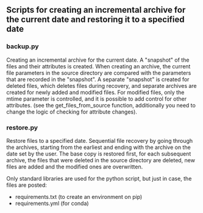 ## Scripts for creating an incremental archive for the current date and restoring it to a specified date

### backup.py
Creating an incremental archive for the current date.
A "snapshot" of the files and their attributes is created. When creating an archive, the current
file parameters in the source directory are compared with the parameters that are recorded in the "snapshot".
A separate "snapshot" is created for deleted files, which deletes files during recovery,
and separate archives are created for newly added and modified files.
For modified files, only the mtime parameter is controlled, and it is possible to add control for other attributes.
(see the get_files_from_source function, additionally you need to change the logic of checking for attribute changes).

### restore.py
Restore files to a specified date.
Sequential file recovery by going through the archives, starting from the earliest and ending
with the archive on the date set by the user.
The base copy is restored first, for each subsequent archive, the files that
were deleted in the source directory are deleted, new files are added and the modified ones are overwritten.

Only standard libraries are used for the python script, but just in case, the files are posted:

- requirements.txt (to create an environment on pip)
- requirements.yml (for conda)

